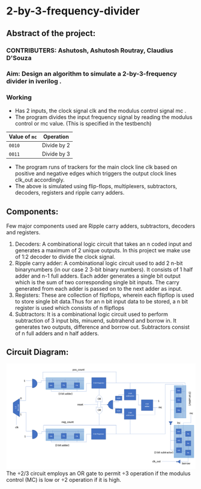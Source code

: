 # 2-by-3-frequency-divider
## Abstract of the project:
### CONTRIBUTERS: Ashutosh, Ashutosh Routray, Claudius D'Souza
### Aim: Design an algorithm to simulate a 2-by-3-frequency divider in iverilog .
### Working
- Has 2 inputs, the clock signal clk and the modulus control signal mc .
- The program divides the input frequency signal by reading the modulus control or mc value. (This is specified in the testbench)

| Value of `mc` |   Operation   |
|---------------|---------------|
| `0010`        | Divide by 2   |
| `0011`        | Divide by 3   |

- The program runs of trackers for the main clock line clk based on positive and negative edges which triggers the output clock lines clk_out accordingly.
- The above is simulated using flip-flops, multiplexers, subtractors, decoders, registers and ripple carry adders.
## Components:
Few major components used are Ripple carry adders, subtractors, decoders and registers.
1. Decoders: A combinational logic circuit that takes an n coded input and generates a maximum of 2 unique outputs. In this project we make use of 1:2 decoder to divide the clock signal.
2. Ripple carry adder: A combinational logic circuit used to add 2 n-bit binarynumbers (in our case 2 3-bit binary numbers). It consists of 1 half adder and n-1 full adders. Each adder generates a single bit output which is the sum of two corresponding single bit inputs. The carry generated from each adder is passed on to the next adder as input.
3. Registers: These are collection of flipflops, wherein each flipflop is used to store single bit data.Thus for an n bit input data to be stored, a n bit register is used which consists of n flipflops
4. Subtractors: It is a combinational logic circuit used to perform subtraction of 3 input bits, minuend, subtrahend and borrow in. It generates two outputs, difference and borrow out. Subtractors consist of n full adders and n half adders.
## Circuit Diagram:
![Circuit Diagram](circuit_diagram.png)
The ÷2/3 circuit employs an OR gate to permit ÷3 operation if the modulus control (MC) is low or ÷2 operation if it is high.
